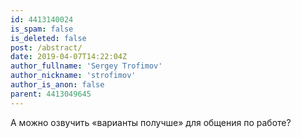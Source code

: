 ```yaml
---
id: 4413140024
is_spam: false
is_deleted: false
post: /abstract/
date: 2019-04-07T14:22:04Z
author_fullname: 'Sergey Trofimov'
author_nickname: 'strofimov'
author_is_anon: false
parent: 4413049645
---
```


<p>А можно озвучить «варианты получше» для общения по работе?</p>
